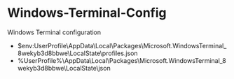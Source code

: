 # Windows-Terminal-Config
Windows Terminal configuration
* $env:UserProfile\AppData\Local\Packages\Microsoft.WindowsTerminal_8wekyb3d8bbwe\LocalState\profiles.json
* %UserProfile%\AppData\Local\Packages\Microsoft.WindowsTerminal_8wekyb3d8bbwe\LocalState\json
